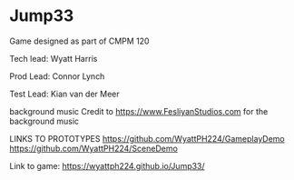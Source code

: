 # Jump33
Game designed as part of CMPM 120

Tech lead: Wyatt Harris

Prod Lead: Connor Lynch

Test Lead: Kian van der Meer

background music Credit to https://www.FesliyanStudios.com for the background music

LINKS TO PROTOTYPES
https://github.com/WyattPH224/GameplayDemo
https://github.com/WyattPH224/SceneDemo


Link to game: https://wyattph224.github.io/Jump33/
